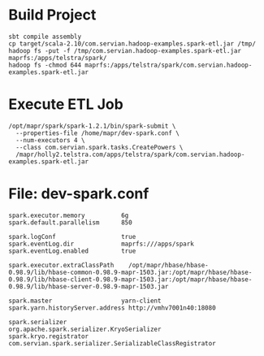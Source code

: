 Build Project
=============

    sbt compile assembly
    cp target/scala-2.10/com.servian.hadoop-examples.spark-etl.jar /tmp/
    hadoop fs -put -f /tmp/com.servian.hadoop-examples.spark-etl.jar maprfs:/apps/telstra/spark/
    hadoop fs -chmod 644 maprfs:/apps/telstra/spark/com.servian.hadoop-examples.spark-etl.jar    

Execute ETL Job
===============

    /opt/mapr/spark/spark-1.2.1/bin/spark-submit \
      --properties-file /home/mapr/dev-spark.conf \
      --num-executors 4 \
      --class com.servian.spark.tasks.CreatePowers \
      /mapr/holly2.telstra.com/apps/telstra/spark/com.servian.hadoop-examples.spark-etl.jar

File: dev-spark.conf
====================

    spark.executor.memory          6g
    spark.default.parallelism      850
    
    spark.logConf                  true
    spark.eventLog.dir             maprfs:///apps/spark
    spark.eventLog.enabled         true
    		
    spark.executor.extraClassPath    /opt/mapr/hbase/hbase-0.98.9/lib/hbase-common-0.98.9-mapr-1503.jar:/opt/mapr/hbase/hbase-0.98.9/lib/hbase-client-0.98.9-mapr-1503.jar:/opt/mapr/hbase/hbase-0.98.9/lib/hbase-server-0.98.9-mapr-1503.jar
    
    spark.master                   yarn-client
    spark.yarn.historyServer.address http://vmhv7001n40:18080
    
    spark.serializer                 org.apache.spark.serializer.KryoSerializer
    spark.kryo.registrator           com.servian.spark.serializer.SerializableClassRegistrator


